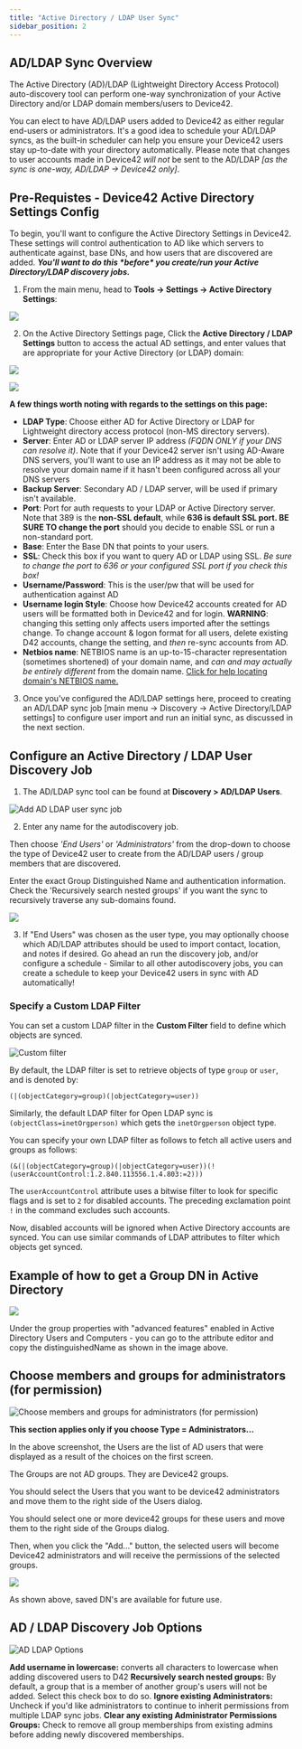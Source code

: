 ```yaml
---
title: "Active Directory / LDAP User Sync"
sidebar_position: 2
---
```


## AD/LDAP Sync Overview

The Active Directory (AD)/LDAP (Lightweight Directory Access Protocol) auto-discovery tool can perform one-way synchronization of your Active Directory and/or LDAP domain members/users to Device42.

You can elect to have AD/LDAP users added to Device42 as either regular end-users or administrators. It's a good idea to schedule your AD/LDAP syncs, as the built-in scheduler can help you ensure your Device42 users stay up-to-date with your directory automatically. Please note that changes to user accounts made in Device42 _will not_ be sent to the AD/LDAP _\[as the sync is one-way, AD/LDAP -> Device42 only\]_.

## Pre-Requistes - Device42 Active Directory Settings Config

To begin, you'll want to configure the Active Directory Settings in Device42. These settings will control authentication to AD like which servers to authenticate against, base DNs, and how users that are discovered are added. _**You'll want to do this \*before\* you create/run your Active Directory/LDAP discovery jobs.**_

1. From the main menu, head to **Tools -> Settings -> Active Directory Settings**:

![](/assets/images/AD1.png)

2. On the Active Directory Settings page, Click the **Active Directory / LDAP Settings** button to access the actual AD settings, and enter values that are appropriate for your Active Directory (or LDAP) domain: 

![](/assets/images/AD3.png)

![](/assets/images/AD2.png) 

**A few things worth noting with regards to the settings on this page:**
- **LDAP Type**: Choose either AD for Active Directory or LDAP for Lightweight directory access protocol (non-MS directory servers).
- **Server**: Enter AD or LDAP server IP address _(FQDN ONLY if your DNS can resolve it)_. Note that if your Device42 server isn't using AD-Aware DNS servers, you'll want to use an IP address as it may not be able to resolve your domain name if it hasn't been configured across all your DNS servers
- **Backup Server**: Secondary AD / LDAP server, will be used if primary isn't available.
- **Port**: Port for auth requests to your LDAP or Active Directory server. Note that 389 is the **non-SSL default**, while **636 is default SSL port. BE SURE TO change the port** should you decide to enable SSL or run a non-standard port.
- **Base**: Enter the Base DN that points to your users.
- **SSL**: Check this box if you want to query AD or LDAP using SSL. _Be sure to change the port to 636 or your configured SSL port if you check this box!_
- **Username/Password**: This is the user/pw that will be used for authentication against AD
- **Username login Style**: Choose how Device42 accounts created for AD users will be formatted both in Device42 and for login. **WARNING**: changing this setting only affects users imported after the settings change. To change account & logon format for all users, delete existing D42 accounts, change the setting, and _then_ re-sync accounts from AD.
- **Netbios name**: NETBIOS name is an up-to-15-character representation (sometimes shortened) of your domain name, and _can and may actually be entirely different_ from the domain name. [Click for help locating domain's NETBIOS name.](https://learn.microsoft.com/en-us/exchange/disjoint-namespace-scenarios-exchange-2013-help)
3. Once you've configured the AD/LDAP settings here, proceed to creating an AD/LDAP sync job \[main menu -> Discovery -> Active Directory/LDAP settings\] to configure user import and run an initial sync, as discussed in the next section.

## Configure an Active Directory / LDAP User Discovery Job

1) The AD/LDAP sync tool can be found at **Discovery > AD/LDAP Users**.

![Add AD LDAP user sync job](/assets/images/add_ad-LDAP_sync.png)

2) Enter any name for the autodiscovery job.

Then choose _'End Users'_ or _'Administrators'_ from the drop-down to choose the type of Device42 user to create from the AD/LDAP users / group members that are discovered.

Enter the exact Group Distinguished Name and authentication information. Check the 'Recursively search nested groups' if you want the sync to recursively traverse any sub-domains found.

![](/assets/images/media_1424428858240.png)

3) If "End Users" was chosen as the user type, you may optionally choose which AD/LDAP attributes should be used to import contact, location, and notes if desired. Go ahead an run the discovery job, and/or configure a schedule - Similar to all other autodiscovery jobs, you can create a schedule to keep your Device42 users in sync with AD automatically!

### Specify a Custom LDAP Filter

You can set a custom LDAP filter in the **Custom Filter** field to define which objects are synced. 

![Custom filter](/assets/images/LDAP-sync-custom-filter.png)

By default, the LDAP filter is set to retrieve objects of type `group` or `user`, and is denoted by:

```
(|(objectCategory=group)(|objectCategory=user))
```

Similarly, the default LDAP filter for Open LDAP sync is `(objectClass=inetOrgperson)` which gets the `inetOrgperson` object type.

You can specify your own LDAP filter as follows to fetch all active users and groups as follows:

```
(&(|(objectCategory=group)(|objectCategory=user))(!(userAccountControl:1.2.840.113556.1.4.803:=2)))
```

The `userAccountControl` attribute uses a bitwise filter to look for specific flags and is set to `2` for disabled accounts. The preceding exclamation point `!` in the command excludes such accounts.

Now, disabled accounts will be ignored when Active Directory accounts are synced. You can use similar commands of LDAP attributes to filter which objects get synced.

## Example of how to get a Group DN in Active Directory

![](/assets/images/wpid5372-AD-group-DN.png)

Under the group properties with "advanced features" enabled in Active Directory Users and Computers - you can go to the attribute editor and copy the distinguishedName as shown in the image above.

## Choose members and groups for administrators (for permission)

![Choose members and groups for administrators (for permission)](/assets/images/wpid5373-AD-save-dn.png)

**This section applies only if you choose Type = Administrators...**

In the above screenshot, the Users are the list of AD users that were displayed as a result of the choices on the first screen.

The Groups are not AD groups. They are Device42 groups.

You should select the Users that you want to be device42 administrators and move them to the right side of the Users dialog.

You should select one or more device42 groups for these users and move them to the right side of the Groups dialog.

Then, when you click the "Add..." button, the selected users will become Device42 administrators and will receive the permissions of the selected groups.

![](/assets/images/wpid5374-AD-use-saved-dn.png)

As shown above, saved DN's are available for future use.

## AD / LDAP Discovery Job Options

![AD LDAP Options](/assets/images/ad_LDAP_job_Options.png)

**Add username in lowercase:** converts all characters to lowercase when adding discovered users to D42 **Recursively search nested groups:** By default, a group that is a member of another group's users will not be added. Select this check box to do so. **Ignore existing Administrators:** Uncheck if you'd like administrators to continue to inherit permissions from multiple LDAP sync jobs. **Clear any existing Administrator Permissions Groups:** Check to remove all group memberships from existing admins before adding newly discovered memberships.
